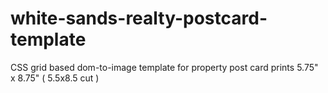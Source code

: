 # white-sands-realty-postcard-template
CSS grid based dom-to-image template for property post card prints 5.75" x 8.75" ( 5.5x8.5 cut )
